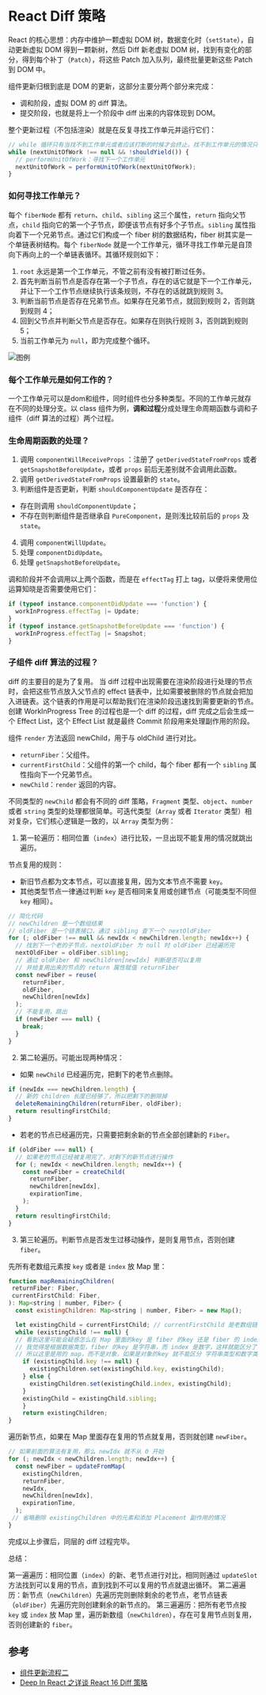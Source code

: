 React Diff 策略
====

React 的核心思想：内存中维护一颗虚拟 DOM 树，数据变化时（`setState`），自动更新虚拟 DOM 得到一颗新树，然后 Diff 新老虚拟 DOM 树，找到有变化的部分，得到每个补丁（`Patch`），将这些 Patch 加入队列，最终批量更新这些 Patch 到 DOM 中。

组件更新归根到底是 DOM 的更新，这部分主要分两个部分来完成：

- 调和阶段，虚拟 DOM 的 diff 算法。
- 提交阶段，也就是将上一个阶段中 diff 出来的内容体现到 DOM。

整个更新过程（不包括渲染）就是在反复寻找工作单元并运行它们：

``` js
// while 循环只有当找不到工作单元或者应该打断的时候才会终止。找不到工作单元的情况只有当循环完所有工作单元才会触发，打断的情况是调度器触发的
while (nextUnitOfWork !== null && !shouldYield()) {
  // performUnitOfWork：寻找下一个工作单元
  nextUnitOfWork = performUnitOfWork(nextUnitOfWork);
}
```

### 如何寻找工作单元？

每个 `fiberNode` 都有 `return`、`child`、`sibling` 这三个属性，`return` 指向父节点，`child` 指向它的第一个子节点，即便该节点有好多个子节点。`sibling` 属性指向着下一个兄弟节点。通过它们构成一个 fiber 树的数据结构，fiber 树其实是一个单链表树结构。每个 `fiberNode` 就是一个工作单元，循环寻找工作单元是自顶向下再向上的一个单链表循环。其循环规则如下：

1. `root` 永远是第一个工作单元，不管之前有没有被打断过任务。
2. 首先判断当前节点是否存在第一个子节点，存在的话它就是下一个工作单元，并让下一个工作节点继续执行该条规则，不存在的话就跳到规则 3。
3. 判断当前节点是否存在兄弟节点。如果存在兄弟节点，就回到规则 2，否则跳到规则 4；
4. 回到父节点并判断父节点是否存在。如果存在则执行规则 3，否则跳到规则 5；
5. 当前工作单元为 `null`，即为完成整个循环。

![图例](https://bobi.ink/images/react-fiber/fiber-node.png)

### 每个工作单元是如何工作的？

一个工作单元可以是dom和组件，同时组件也分多种类型。不同的工作单元就存在不同的处理分支。以 class 组件为例，**调和过程**分成处理生命周期函数与调和子组件（diff 算法的过程）两个过程。

### 生命周期函数的处理？

1. 调用 `componentWillReceiveProps` ：注册了 `getDerivedStateFromProps` 或者 `getSnapshotBeforeUpdate`，或者 `props` 前后无差别就不会调用此函数。
2. 调用 `getDerivedStateFromProps` 设置最新的 `state`。
3. 判断组件是否更新，判断 `shouldComponentUpdate` 是否存在：
  - 存在则调用 `shouldComponentUpdate`；
  - 不存在则判断组件是否继承自 `PureComponent`，是则浅比较前后的 `props` 及 `state`。
4. 调用 `componentWillUpdate`。
5. 处理 `componentDidUpdate`。
6. 处理 `getSnapshotBeforeUpdate`。

调和阶段并不会调用以上两个函数，而是在 `effectTag` 打上 tag，以便将来使用位运算知晓是否需要使用它们：

``` js
if (typeof instance.componentDidUpdate === 'function') {
  workInProgress.effectTag |= Update;
}
if (typeof instance.getSnapshotBeforeUpdate === 'function') {
  workInProgress.effectTag |= Snapshot;
}
```

### 子组件 diff 算法的过程？

diff 的主要目的是为了复用。 当 diff 过程中出现需要在渲染阶段进行处理的节点时，会把这些节点放入父节点的 effect 链表中，比如需要被删除的节点就会把加入进链表。这个链表的作用是可以帮助我们在渲染阶段迅速找到需要更新的节点。创建 WorkInProgress Tree 的过程也是一个 diff 的过程，diff 完成之后会生成一个 Effect List，这个 Effect List 就是最终 Commit 阶段用来处理副作用的阶段。

组件 `render` 方法返回 newChild，用于与 oldChild 进行对比。

- `returnFiber`：父组件。
- `currentFirstChild`：父组件的第一个 child，每个 fiber 都有一个 `sibling` 属性指向下一个兄弟节点。
- `newChild`：`render` 返回的内容。

不同类型的 `newChild` 都会有不同的 diff 策略，`Fragment` 类型、`object`、`number` 或者 `string` 类型的处理都很简单。可迭代类型（`Array` 或者 `Iterator` 类型）相对复杂，它们核心逻辑是一致的，以 `Array` 类型为例：

1. 第一轮遍历：相同位置（`index`）进行比较，一旦出现不能复用的情况就跳出遍历。

节点复用的规则：
- 新旧节点都为文本节点，可以直接复用，因为文本节点不需要 `key`。
- 其他类型节点一律通过判断 `key` 是否相同来复用或创建节点（可能类型不同但 `key` 相同）。

``` js
// 简化代码
// newChildren 是一个数组结果
// oldFiber 是一个链表接口，通过 sibling 查下一个 nextOldFiber
for (; oldFiber !== null && newIdx < newChildren.length; newIdx++) {
  // 找到下一个老的子节点，nextOldFiber 为 null 时 oldFiber 已经遍历完
  nextOldFiber = oldFiber.sibling;
  // 通过 oldFiber 和 newChildren[newIdx] 判断是否可以复用
  // 并给复用出来的节点的 return 属性赋值 returnFiber
  const newFiber = reuse(
    returnFiber,
    oldFiber,
    newChildren[newIdx]
  );
  // 不能复用，跳出
  if (newFiber === null) {
    break;
  }
}
```

2. 第二轮遍历。可能出现两种情况：

- 如果 `newChild` 已经遍历完，把剩下的老节点删除。

``` js
if (newIdx === newChildren.length) {
  // 新的 children 长度已经够了，所以把剩下的删除掉
  deleteRemainingChildren(returnFiber, oldFiber);
  return resultingFirstChild;
}

```

- 若老的节点已经遍历完，只需要把剩余新的节点全部创建新的 `Fiber`。

``` js
if (oldFiber === null) {
  // 如果老的节点已经被复用完了，对剩下的新节点进行操作
  for (; newIdx < newChildren.length; newIdx++) {
    const newFiber = createChild(
      returnFiber,
      newChildren[newIdx],
      expirationTime,
    );
  }
  return resultingFirstChild;
}

```

3. 第三轮遍历。判断节点是否发生过移动操作，是则复用节点，否则创建 `fiber`。

先所有老数组元素按 `key` 或者是 `index` 放 Map 里：

``` js
function mapRemainingChildren(
 returnFiber: Fiber,
 currentFirstChild: Fiber,
): Map<string | number, Fiber> {
  const existingChildren: Map<string | number, Fiber> = new Map();

  let existingChild = currentFirstChild; // currentFirstChild 是老数组链表的第一个元素
  while (existingChild !== null) {
  // 看到这里可能会疑惑怎么在 Map 里面的key 是 fiber 的key 还是 fiber 的 index 呢？
  // 我觉得是根据数据类型，fiber 的key 是字符串，而 index 是数字，这样就能区分了
  // 所以这里是用的 map，而不是对象，如果是对象的key 就不能区分 字符串类型和数字类型了。
    if (existingChild.key !== null) {
      existingChildren.set(existingChild.key, existingChild);
    } else {
      existingChildren.set(existingChild.index, existingChild);
    }
    existingChild = existingChild.sibling;
	}
	return existingChildren;
}
```

遍历新节点，如果在 Map 里面存在复用的节点就复用，否则就创建 `newFiber`。

``` js
// 如果前面的算法有复用，那么 newIdx 就不从 0 开始
for (; newIdx < newChildren.length; newIdx++) {
  const newFiber = updateFromMap(
    existingChildren,
    returnFiber,
    newIdx,
    newChildren[newIdx],
    expirationTime,
  );
 // 省略删除 existingChildren 中的元素和添加 Placement 副作用的情况
}

```

完成以上步骤后，同层的 diff 过程完毕。

总结：

第一遍遍历：相同位置（`index`）的新、老节点进行对比，相同则通过 `updateSlot` 方法找到可以复用的节点，直到找到不可以复用的节点就退出循环。
第二遍遍历：新节点（`newChildren`）先遍历完则删除剩余的老节点，老节点链表（`oldFiber`）先遍历完则创建剩余的新节点的。
第三遍遍历：把所有老节点按 `key` 或 `index` 放 Map 里，遍历新数组（`newChildren`），存在可复用节点则复用，否则创建新的 `fiber`。

## 参考

- [组件更新流程二](https://yuchengkai.cn/react/2019-08-05.html#%E5%A4%84%E7%90%86-class-%E7%BB%84%E4%BB%B6%E7%94%9F%E5%91%BD%E5%91%A8%E6%9C%9F%E5%87%BD%E6%95%B0)
- [Deep In React 之详谈 React 16 Diff 策略](https://juejin.im/post/5d3e3231e51d4510926a7c39)
